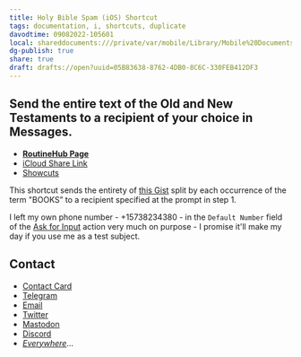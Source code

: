 ```yaml
---
title: Holy Bible Spam (iOS) Shortcut
tags: documentation, i, shortcuts, duplicate
davodtime: 09082022-105601
local: shareddocuments:///private/var/mobile/Library/Mobile%20Documents/iCloud~md~obsidian/Documents/OBSHIDDIAN/drafts/05B83638-8762-4DB0-8C6C-330FEB412DF3.md
dg-publish: true
share: true
draft: drafts://open?uuid=05B83638-8762-4DB0-8C6C-330FEB412DF3
---
```


## Send the entire text of the Old and New Testaments to a recipient of your choice in Messages.

- [**RoutineHub Page**](https://routinehub.co/shortcut/10925)
- [iCloud Share Link](https://www.icloud.com/shortcuts/1b8e8217fb08477aad0c5455c13f096d)
- [Showcuts](https://showcuts.app/share/view/1b8e8217fb08477aad0c5455c13f096d)

This shortcut sends the entirety of [this Gist](https://gist.github.com/extratone/f9df50ca0810f7ea9624037e9de1ff15) split by each occurrence of the term "BOOKS” to a recipient specified at the prompt in step 1. 

I left my own phone number - +15738234380 - in the `Default Number` field of the [Ask for Input](https://www.matthewcassinelli.com/actions/ask-for-input/) action very much on purpose - I promise it'll make my day if you use me as a test subject.

## Contact

* [Contact Card](https://davidblue.wtf/db.vcf)
* [Telegram](https://t.me/extratone)
* [Email](mailto:davidblue@extratone.com) 
* [Twitter](https://twitter.com/NeoYokel)
* [Mastodon](https://mastodon.social/@DavidBlue)
* [Discord](https://discord.gg/0b9KQUKP858b0iZF)
* [*Everywhere*](https://raindrop.io/davidblue/social-directory-21059174)...

